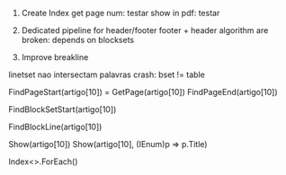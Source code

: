 1) Create Index
get page num: testar
show in pdf: testar

2) Dedicated pipeline for header/footer
footer + header algorithm are broken: depends on blocksets

3) Improve breakline

linetset nao intersectam palavras
crash: bset != table

FindPageStart(artigo[10]) = GetPage(artigo[10])
FindPageEnd(artigo[10])

FindBlockSetStart(artigo[10])

FindBlockLine(artigo[10])

Show(artigo[10])
Show(artigo[10], (IEnum<TextStructure>)p => p.Title)

Index<>.ForEach()
